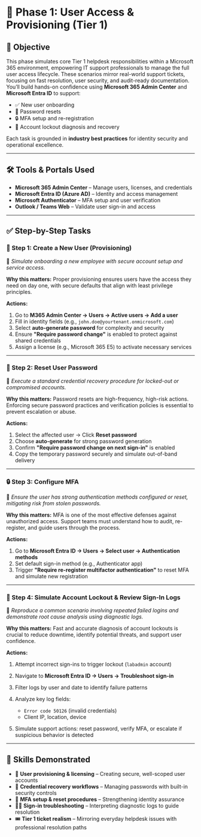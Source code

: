 # 🔰 Phase 1: User Access & Provisioning (Tier 1)

## 🎯 Objective

This phase simulates core Tier 1 helpdesk responsibilities within a Microsoft 365 environment, empowering IT support professionals to manage the full user access lifecycle. These scenarios mirror real-world support tickets, focusing on fast resolution, user security, and audit-ready documentation. You’ll build hands-on confidence using **Microsoft 365 Admin Center** and **Microsoft Entra ID** to support:

* ✅ New user onboarding
* 🔐 Password resets
* 🔒 MFA setup and re-registration
* 🚫 Account lockout diagnosis and recovery

Each task is grounded in **industry best practices** for identity security and operational excellence.

---

## 🛠️ Tools & Portals Used

* **Microsoft 365 Admin Center** – Manage users, licenses, and credentials
* **Microsoft Entra ID (Azure AD)** – Identity and access management
* **Microsoft Authenticator** – MFA setup and user verification
* **Outlook / Teams Web** – Validate user sign-in and access

---

## ✅ Step-by-Step Tasks

### 👤 Step 1: Create a New User (Provisioning)

📌 *Simulate onboarding a new employee with secure account setup and service access.*

**Why this matters:** Proper provisioning ensures users have the access they need on day one, with secure defaults that align with least privilege principles.

**Actions:**

1. Go to **M365 Admin Center → Users → Active users → Add a user**
2. Fill in identity fields (e.g., `john.doe@yourtenant.onmicrosoft.com`)
3. Select **auto-generate password** for complexity and security
4. Ensure **"Require password change"** is enabled to protect against shared credentials
5. Assign a license (e.g., Microsoft 365 E5) to activate necessary services

---

### 🔐 Step 2: Reset User Password

📌 *Execute a standard credential recovery procedure for locked-out or compromised accounts.*

**Why this matters:** Password resets are high-frequency, high-risk actions. Enforcing secure password practices and verification policies is essential to prevent escalation or abuse.

**Actions:**

1. Select the affected user → Click **Reset password**
2. Choose **auto-generate** for strong password generation
3. Confirm **"Require password change on next sign-in"** is enabled
4. Copy the temporary password securely and simulate out-of-band delivery

---

### 🔒 Step 3: Configure MFA

📌 *Ensure the user has strong authentication methods configured or reset, mitigating risk from stolen passwords.*

**Why this matters:** MFA is one of the most effective defenses against unauthorized access. Support teams must understand how to audit, re-register, and guide users through the process.

**Actions:**

1. Go to **Microsoft Entra ID → Users → Select user → Authentication methods**
2. Set default sign-in method (e.g., Authenticator app)
3. Trigger **"Require re-register multifactor authentication"** to reset MFA and simulate new registration

---

### 🚫 Step 4: Simulate Account Lockout & Review Sign-In Logs

📌 *Reproduce a common scenario involving repeated failed logins and demonstrate root cause analysis using diagnostic logs.*

**Why this matters:** Fast and accurate diagnosis of account lockouts is crucial to reduce downtime, identify potential threats, and support user confidence.

**Actions:**

1. Attempt incorrect sign-ins to trigger lockout (`labadmin` account)
2. Navigate to **Microsoft Entra ID → Users → Troubleshoot sign-in**
3. Filter logs by user and date to identify failure patterns
4. Analyze key log fields:

   * `Error code 50126` (invalid credentials)
   * Client IP, location, device
5. Simulate support actions: reset password, verify MFA, or escalate if suspicious behavior is detected

---

## 🧠 Skills Demonstrated

* 🧾 **User provisioning & licensing** – Creating secure, well-scoped user accounts
* 🔁 **Credential recovery workflows** – Managing passwords with built-in security controls
* 🔐 **MFA setup & reset procedures** – Strengthening identity assurance
* 🕵️‍♂️ **Sign-in troubleshooting** – Interpreting diagnostic logs to guide resolution
* 🎟️ **Tier 1 ticket realism** – Mirroring everyday helpdesk issues with professional resolution paths
